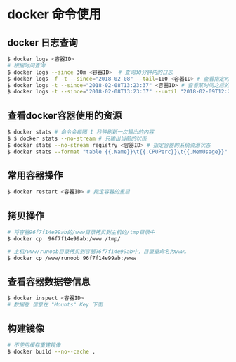 
# docker 命令使用

## docker 日志查询

```sh
$ docker logs <容器ID>
# 根据时间查询 
$ docker logs --since 30m <容器ID>  # 查询30分钟内的日志
$ docker logs -f -t --since="2018-02-08" --tail=100 <容器ID> # 查看指定时间后的日志，只显示最后100行
$ docker logs -t --since="2018-02-08T13:23:37" <容器ID> # 查看某时间之后的日志
$ docker logs -t --since="2018-02-08T13:23:37" --until "2018-02-09T12:23:37" <容器ID> # 查看某时间段日志
```

## 查看docker容器使用的资源

```sh
$ docker stats # 命令会每隔 1 秒钟刷新一次输出的内容
$ $ docker stats --no-stream # 只输出当前的状态
$ docker stats --no-stream registry <容器ID> # 指定容器的系统资源状态
$ docker stats --format "table {{.Name}}\t{{.CPUPerc}}\t{{.MemUsage}}" # 格式化输出
```

## 常用容器操作

```sh
$ docker restart <容器ID> # 指定容器的重启
```

## 拷贝操作

```sh
# 将容器96f7f14e99ab的/www目录拷贝到主机的/tmp目录中
$ docker cp  96f7f14e99ab:/www /tmp/

# 主机/www/runoob目录拷贝到容器96f7f14e99ab中，目录重命名为www。
$ docker cp /www/runoob 96f7f14e99ab:/www
```

## 查看容器数据卷信息

```sh
$ docker inspect <容器ID>
# 数据卷 信息在 "Mounts" Key 下面
```

## 构建镜像

```sh
# 不使用缓存重建镜像
$ docker build --no--cache .
```